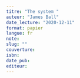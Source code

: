 ```yaml
---
titre: "The system "
auteur: "James Ball"
date_lecture: "2020-12-11"
format: papier
langue: fr
note:
slug: ""
couverture: 
isbn: 
date_pub: 
editeur: 
---
```


